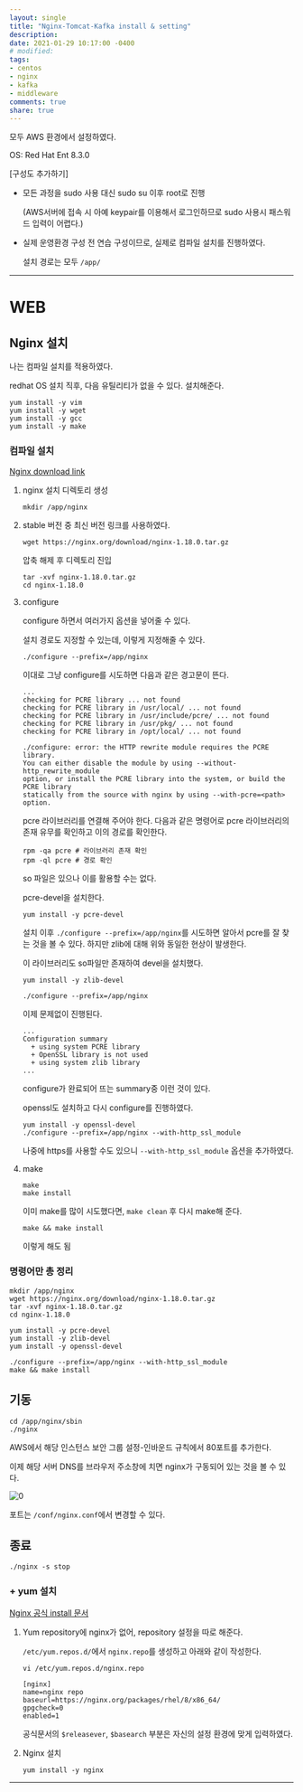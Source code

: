 ```yaml
---
layout: single
title: "Nginx-Tomcat-Kafka install & setting"
description:
date: 2021-01-29 10:17:00 -0400
# modified: 
tags:
- centos
- nginx
- kafka
- middleware
comments: true
share: true
---
```


모두 AWS 환경에서 설정하였다.

OS: Red Hat Ent 8.3.0

[구성도 추가하기]



- 모든 과정을 sudo 사용 대신 sudo su 이후 root로 진행

  (AWS서버에 접속 시 아예 keypair를 이용해서 로그인하므로 sudo 사용시 패스워드 입력이 어렵다.)

- 실제 운영환경 구성 전 연습 구성이므로, 실제로 컴파일 설치를 진행하였다.

  설치 경로는 모두 `/app/`




-------------------------------------------------------------

# WEB

## Nginx 설치

나는 컴파일 설치를 적용하였다.

redhat OS 설치 직후, 다음 유틸리티가 없을 수 있다. 설치해준다.

```shell
yum install -y vim
yum install -y wget
yum install -y gcc
yum install -y make
```

### 컴파일 설치

[Nginx download link](https://nginx.org/en/download.html)

1. nginx 설치 디렉토리 생성

   ```shell
   mkdir /app/nginx
   ```

   

2. stable 버전 중 최신 버전 링크를 사용하였다.

   ```shell
   wget https://nginx.org/download/nginx-1.18.0.tar.gz
   ```

   압축 해제 후 디렉토리 진입

   ```shell
   tar -xvf nginx-1.18.0.tar.gz
   cd nginx-1.18.0
   ```

3. configure

   configure 하면서 여러가지 옵션을 넣어줄 수 있다.

   설치 경로도 지정할 수 있는데, 이렇게 지정해줄 수 있다.

   ```shell
   ./configure --prefix=/app/nginx
   ```

   

   이대로 그냥 configure를 시도하면 다음과 같은 경고문이 뜬다.

   ```
   ...
   checking for PCRE library ... not found
   checking for PCRE library in /usr/local/ ... not found
   checking for PCRE library in /usr/include/pcre/ ... not found
   checking for PCRE library in /usr/pkg/ ... not found
   checking for PCRE library in /opt/local/ ... not found
   
   ./configure: error: the HTTP rewrite module requires the PCRE library.
   You can either disable the module by using --without-http_rewrite_module
   option, or install the PCRE library into the system, or build the PCRE library
   statically from the source with nginx by using --with-pcre=<path> option.
   ```

   pcre 라이브러리를 연결해 주어야 한다. 다음과 같은 명령어로 pcre 라이브러리의 존재 유무를 확인하고 이의 경로를 확인한다.

   ```shell
   rpm -qa pcre # 라이브러리 존재 확인
   rpm -ql pcre # 경로 확인
   ```

   so 파일은 있으나 이를 활용할 수는 없다.

   pcre-devel을 설치한다.

   ```shell
   yum install -y pcre-devel
   ```

   설치 이후 `./configure --prefix=/app/nginx`를 시도하면 알아서 pcre를 잘 찾는 것을 볼 수 있다. 하지만 zlib에 대해 위와 동일한 현상이 발생한다.

   이 라이브러리도 so파일만 존재하여 devel을 설치했다.

   ```shell
   yum install -y zlib-devel
   ```

   

   ```shell
   ./configure --prefix=/app/nginx
   ```

   이제 문제없이 진행된다.

   ```
   ...
   Configuration summary
     + using system PCRE library
     + OpenSSL library is not used
     + using system zlib library
   ...
   ```

   

   configure가 완료되어 뜨는 summary중 이런 것이 있다.

   openssl도 설치하고 다시 configure를 진행하였다.

   ```shell
   yum install -y openssl-devel
   ./configure --prefix=/app/nginx --with-http_ssl_module
   ```

   나중에 https를 사용할 수도 있으니 `--with-http_ssl_module` 옵션을 추가하였다.

   

4. make

   ```shell
   make
   make install
   ```

   이미 make를 많이 시도했다면, `make clean` 후 다시 make해 준다.

   ```shell
   make && make install
   ```

   이렇게 해도 됨

### 명령어만 총 정리

```shell
mkdir /app/nginx
wget https://nginx.org/download/nginx-1.18.0.tar.gz
tar -xvf nginx-1.18.0.tar.gz
cd nginx-1.18.0

yum install -y pcre-devel
yum install -y zlib-devel
yum install -y openssl-devel

./configure --prefix=/app/nginx --with-http_ssl_module
make && make install
```



## 기동

```shell
cd /app/nginx/sbin
./nginx
```

AWS에서 해당 인스턴스 보안 그룹 설정-인바운드 규칙에서 80포트를 추가한다.

이제 해당 서버 DNS를 브라우저 주소창에 치면 nginx가 구동되어 있는 것을 볼 수 있다.

![0](https://s01va.github.io/assets/images/2021-01-28-Nginx-Tomcat-Kafka/0.png)

포트는 `/conf/nginx.conf`에서 변경할 수 있다.

## 종료

```shell
./nginx -s stop
```



### + yum 설치

[Nginx 공식 install 문서](https://www.nginx.com/resources/wiki/start/topics/tutorials/install/)

1. Yum repository에 nginx가 없어, repository 설정을 따로 해준다.

   `/etc/yum.repos.d/`에서 `nginx.repo`를 생성하고 아래와 같이 작성한다.

   ```shell
   vi /etc/yum.repos.d/nginx.repo
   ```
   
   ```
   [nginx]
   name=nginx repo
   baseurl=https://nginx.org/packages/rhel/8/x86_64/
   gpgcheck=0
   enabled=1
   ```
   
   
   
   공식문서의 `$releasever`, `$basearch` 부분은 자신의 설정 환경에 맞게 입력하였다.  

2. Nginx 설치

   ```shell
   yum install -y nginx
   ```

-------------------------------------


